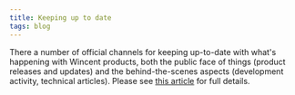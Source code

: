 ```yaml
---
title: Keeping up to date
tags: blog
---
```


There a number of official channels for keeping up-to-date with what's happening with Wincent products, both the public face of things (product releases and updates) and the behind-the-scenes aspects (development activity, technical articles). Please see [this article](http://www.wincent.com/a/about/wincent/weblog/archives/2006/09/keeping_up_to_d.php) for full details.
